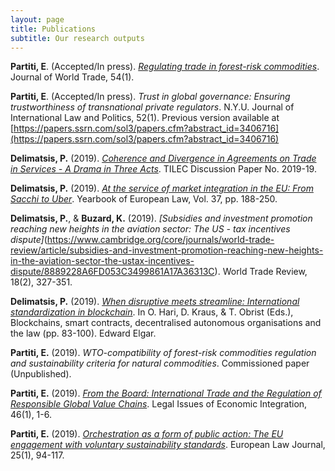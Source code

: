 ```yaml
---
layout: page
title: Publications
subtitle: Our research outputs
---
```


**Partiti, E**. (Accepted/In press). _[Regulating trade in forest-risk commodities](https://papers.ssrn.com/abstract=3406718)_. Journal of World Trade, 54(1).

**Partiti, E**. (Accepted/In press). _Trust in global governance: Ensuring trustworthiness of transnational private regulators_. N.Y.U. Journal of International Law and Politics, 52(1). Previous version available at [https://papers.ssrn.com/sol3/papers.cfm?abstract_id=3406716](https://papers.ssrn.com/sol3/papers.cfm?abstract_id=3406716)

**Delimatsis, P.** (2019). _[Coherence and Divergence in Agreements on Trade in Services - A Drama in Three Acts](https://ssrn.com/abstract=3444205)_. TILEC Discussion Paper No. 2019-19.

**Delimatsis, P.** (2019). _[At the service of market integration in the EU: From Sacchi to Uber](https://www.law.ox.ac.uk/business-law-blog/blog/2019/02/service-market-liberalization-eu-sacchi-uber)_. Yearbook of European Law, Vol. 37, pp. 188-250.

**Delimatsis, P.**, & **Buzard, K.** (2019). _[Subsidies and investment promotion reaching new heights in the aviation sector: The US - tax incentives dispute]_(https://www.cambridge.org/core/journals/world-trade-review/article/subsidies-and-investment-promotion-reaching-new-heights-in-the-aviation-sector-the-ustax-incentives-dispute/8889228A6FD053C3499861A17A36313C). World Trade Review, 18(2), 327-351.

**Delimatsis, P.** (2019). _[When disruptive meets streamline: International standardization in blockchain](https://www.elgaronline.com/view/edcoll/9781788115124/9781788115124.00010.xml)_. In O. Hari, D. Kraus, & T. Obrist (Eds.), Blockchains, smart contracts, decentralised autonomous organisations and the law (pp. 83-100). Edward Elgar.

**Partiti, E.** (2019). _WTO-compatibility of forest-risk commodities regulation and sustainability criteria for natural commodities_. Commissioned paper (Unpublished).

**Partiti, E.** (2019). _[From the Board: International Trade and the Regulation of Responsible Global Value Chains](https://www.kluwerlawonline.com/abstract.php?area=Journals&id=LEIE2019001)_. Legal Issues of Economic Integration, 46(1), 1-6.

**Partiti, E.** (2019). _[Orchestration as a form of public action: The EU engagement with voluntary sustainability standards](https://onlinelibrary.wiley.com/doi/full/10.1111/eulj.12299)_. European Law Journal, 25(1), 94-117.
